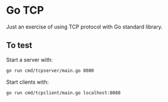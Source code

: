 # Go TCP

Just an exercise of using TCP protocol with Go standard library.

## To test

Start a server with:
```sh
go run cmd/tcpserver/main.go 8080
```

Start clients with:
```sh
go run cmd/tcpclient/main.go localhost:8080
```
